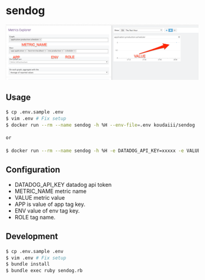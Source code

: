 # sendog

![](Metric_Explorer___Datadog.png)

## Usage

```bash
$ cp .env.sample .env
$ vim .env # Fix setup
$ docker run --rm --name sendog -h %H --env-file=.env koudaiii/sendog

or

$ docker run --rm --name sendog -h %H -e DATADOG_API_KEY=xxxxx -e VALUE=1 -e APP=application -e ENV=production -e ROLE=scheduler -e METRIC_NAME=scheduler.service.enabled koudaiii/sendog
```

## Configuration

* DATADOG_API_KEY datadog api token
* METRIC_NAME metric name
* VALUE metric value
* APP is value of app tag key.
* ENV value of env tag key.
* ROLE tag name.

## Development

```bash
$ cp .env.sample .env
$ vim .env # Fix setup
$ bundle install
$ bundle exec ruby sendog.rb
```
